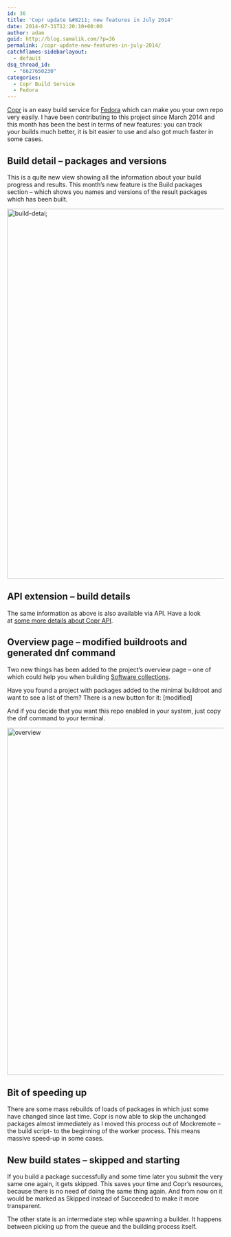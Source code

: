 ```yaml
---
id: 36
title: 'Copr update &#8211; new features in July 2014'
date: 2014-07-31T12:20:10+00:00
author: adam
guid: http://blog.samalik.com/?p=36
permalink: /copr-update-new-features-in-july-2014/
catchflames-sidebarlayout:
  - default
dsq_thread_id:
  - "6627650230"
categories:
  - Copr Build Service
  - Fedora
---
```

<a title="Copr is an easy-to-use automatic build system providing a package repository as its output." href="http://copr.fedoraproject.org/" target="_blank">Copr</a> is an easy build service for <a title="Fedora is a Linux-based operating system that showcases the latest in free software. Fedora is always free for anyone to use, modify, and distribute. It is built by people across the globe who work together as a community: the Fedora Project." href="http://fedoraproject.org/" target="_blank">Fedora</a> which can make you your own repo very easily. I have been contributing to this project since March 2014 and this month has been the best in terms of new features: you can track your builds much better, it is bit easier to use and also got much faster in some cases.

## Build detail &#8211; packages and versions

This is a quite new view showing all the information about your build progress and results. This month&#8217;s new feature is the Build packages section &#8211; which shows you names and versions of the result packages which has been built.

<img class="aligncenter wp-image-39 size-full" src="http://blog-shaman.rhcloud.com/wp-content/uploads/2014/07/build-detai.png" alt="build-detai;" width="809" height="860" />

## API extension &#8211; build details

The same information as above is also available via API. Have a look at <a href="http://copr.fedoraproject.org/api/" target="_blank">some more details about Copr API</a>.

## Overview page &#8211; modified buildroots and generated dnf command

Two new things has been added to the project&#8217;s overview page &#8211; one of which could help you when building <a title="Software Collections's Collections" href="https://www.softwarecollections.org/en/scls/user/rhscl/?page=1" target="_blank">Software collections</a>.

Have you found a project with packages added to the minimal buildroot and want to see a list of them? There is a new button for it: [modified]

And if you decide that you want this repo enabled in your system, just copy the dnf command to your terminal.

<img class="aligncenter size-full wp-image-43" src="http://blog-shaman.rhcloud.com/wp-content/uploads/2014/07/overview.png" alt="overview" width="792" height="807" />

## Bit of speeding up

There are some mass rebuilds of loads of packages in which just some have changed since last time. Copr is now able to skip the unchanged packages almost immediately as I moved this process out of Mockremote &#8211; the build script- to the beginning of the worker process. This means massive speed-up in some cases.

## New build states &#8211; skipped and starting

If you build a package successfully and some time later you submit the very same one again, it gets skipped. This saves your time and Copr&#8217;s resources, because there is no need of doing the same thing again. And from now on it would be marked as Skipped instead of Succeeded to make it more transparent.

The other state is an intermediate step while spawning a builder. It happens between picking up from the queue and the building process itself.

&nbsp;
